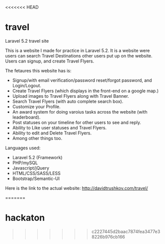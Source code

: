 <<<<<<< HEAD
# travel
Laravel 5.2 travel site

This is a website I made for practice in Laravel 5.2. It is a website were users 
can search Travel Destinations other users put up on the website. Users can signup, 
and create Travel Flyers.

The fetaures this website has is:

- Signup/with email verification/password reset/forgot password, and Login/Logout.
- Create Travel Flyers (which displays in the front-end on a google map.)
- Upload images to Travel Flyers along with Travel Banner.
- Search Travel Flyers (with auto complete search box).
- Customize your Profile.
- An award system for doing varoius tasks across the website (with leaderboard).
- Post statuses on your timeline for other users to see and reply.
- Ability to Like user statuses and Travel Flyers.
- Ability to edit and Delete Travel Flyers.
- Among other things too.

Languages used:
- Laravel 5.2 (Framework)
- PHP/mySQL
- Javascript/jQuery
- HTML/CSS/SASS/LESS
- Bootstrap/Semantic-UI

Here is the link to the actual website:
http://davidtrushkov.com/travel/

=======
# hackaton
>>>>>>> c2227445d2baac7874fea3477e38226b976cb166
